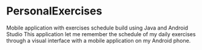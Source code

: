 # PersonalExercises
Mobile application with exercises schedule build using Java and Android Studio
This application let me remember the schedule of my daily exercises through a visual interface with a mobile application on my Android phone.
